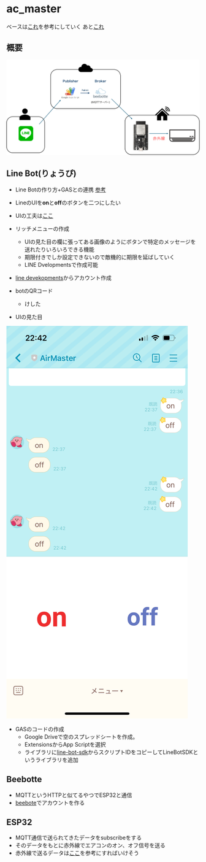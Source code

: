 # ac_master
ベースは[これ](https://ediy-fan.com/beebotte/)を参考にしていく
あと[これ](https://note.com/khe00716/n/n8064e6484037)
## 概要
![画像1 (1)](./asset/overview.png)


## Line Bot(りょうぴ)
- Line Botの作り方+GASとの連携
[参考](https://qiita.com/cog1t0/items/cc7779345a01192d8f01)
 - LineのUIを**on**と**off**のボタンを二つにしたい
 - UIの工夫は[ここ](https://qiita.com/cog1t0/items/cc7779345a01192d8f01)
 - リッチメニューの作成
     - UIの見た目の欄に張ってある画像のようにボタンで特定のメッセージを送れたりいろいろできる機能
     - 期限付きでしか設定できないので敵機的に期限を延ばしていく
     - LINE Dvelopmentsで作成可能
- [line devekopments](https://developers.line.biz/ja/)からアカウント作成

- botのQRコード
    - けした

- UIの見た目

![image](./asset/look.png)

- GASのコードの作成
    - Google Driveで空のスプレッドシートを作成。
    - ExtensionsからApp Scriptを選択
    - ライブラリに[line-bot-sdk](https://github.com/kobanyan/line-bot-sdk-gas)からスクリプトIDをコピーしてLineBotSDKというライブラリを追加

## Beebotte
- MQTTというHTTPと似てるやつでESP32と通信
- [beebote](https://beebotte.com/home)でアカウントを作る

## ESP32
- MQTT通信で送られてきたデータをsubscribeをする
- そのデータをもとに赤外線でエアコンのオン、オフ信号を送る
- 赤外線で送るデータは[ここ](https://asukiaaa.blogspot.com/2021/12/copy-and-send-ir-signal-by-esp32-arduino.html)を参考にすればいけそう

